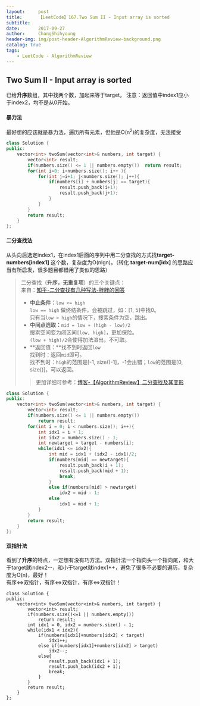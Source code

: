 ```yaml
---
layout:     post
title:      【LeetCode】167.Two Sum II - Input array is sorted
subtitle:   
date:       2017-09-27
author:     ChangShihyoung
header-img: img/post-header-AlgorithmReview-background.png
catalog: true
tags:
    - LeetCode - AlgorithmReview
---
```


## Two Sum II - Input array is sorted 
已给**升序**数组，其中找两个数，加起来等于target。 注意：返回值中index1应小于index2，均不是从0开始。 

#### 暴力法 
最好想的应该就是暴力法，遍历所有元素，但他是O(n<sup>2</sup>)的复杂度，无法接受  
```C++
class Solution {
public:
    vector<int> twoSum(vector<int>& numbers, int target) {
		vector<int> result;
        if(numbers.size() <= 1 || numbers.empty())  return result;
		for(int i=0; i<numbers.size(); i++ ){
			for(int j=i+1; j<numbers.size(); j++){
				if(numbers[i] + numbers[j] == target){
					result.push_back(i+1);
					result.push_back(j+1);
				}
			}
		}
		return result;	
    }
};
```

#### 二分查找法 
从头向后选定index1，在index1后面的序列中用二分查找的方式找**target-numbers[index1]** 这个数，复杂度为O(nlgn)。（转化 **target-num[idx]** 的思路应当有所启发，很多题目都借用了类似的思路）  
> 二分查找（**升序，无重复项**）的三个关键点：  
来自：[知乎-二分查找有几种写法-胖胖的回答](https://www.zhihu.com/question/36132386)  
> - **中止条件：**`low <= high`  
`low == high` 做终结条件，会被跳过，如：[1, 5]中找0。  
只有当`low > high`的情况下，搜索条件为空，跳出。  
> - **中间点选取：**`mid = low + (high - low)/2`  
搜索空间变为闭区间`[low, high]`，更加保险。  
`(low + high)/2`会使得加法溢出，不可取。  
> - **返回值：**找不到时返回`low`  
找到时：返回`mid`即可。  
找不到时：`high`的范围是[-1, size()-1]，-1会出错；`low`的范围是[0, size()]，可以返回。  
>> 更加详细可参考：[博客-【AlgorithmReview】二分查找及其变形](https://***.html)  

```C++
class Solution {
public:
    vector<int> twoSum(vector<int>& numbers, int target) {
		vector<int> result;
        if(numbers.size() <= 1 || numbers.empty())
			return result;
		for(int i = 0; i < numbers.size(); i++){
			int idx1 = i + 1; 
			int idx2 = numbers.size() - 1;
			int newtarget = target - numbers[i];
			while(idx1 <= idx2){
				int mid = idx1 + (idx2 - idx1)/2;
				if(numbers[mid] == newtarget){
					result.push_back(i + 1);
					result.push_back(mid + 1);
					break;
				}
				else if(numbers[mid] > newtarget)
					idx2 = mid - 1;
				else
					idx1 = mid + 1;					
			}
		}
		return result;
    }
};
```

#### 双指针法 
看到了**升序**的特点，一定想有没有巧方法。双指针法一个指向头一个指向尾，和大于target就index2--，和小于target就index1++，避免了很多不必要的遍历，复杂度为O(n)，最好！  
有序<=>双指针，有序<=>双指针，有序<=>双指针！  
```
class Solution {
public:
    vector<int> twoSum(vector<int>& numbers, int target) {
		vector<int> result;
        if(numbers.size()<=1 || numbers.empty())
			return result;
		int idx1 = 0, idx2 = numbers.size() - 1;
		while(idx1 < idx2){
			if(numbers[idx1]+numbers[idx2] < target)
				idx1++;
			else if(numbers[idx1]+numbers[idx2] > target)
				idx2--;
			else{
				result.push_back(idx1 + 1);
				result.push_back(idx2 + 1);
				break;
			}				
		}
		return result;	
    }
};
```